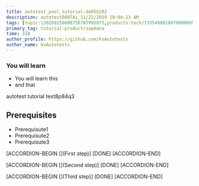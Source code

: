 ```yaml
---
title: autotest_pool_tutorial-deO5G202
description: autotestD807Ai_11/22/2019 10:04:23 AM
tags: [topic:139269250608756787992873,products:tech/73554900100700000996,tutorial:experience/advanced]
primary_tag: tutorial:product/sapHana
time: 318
author_profile: https://github.com/ksAutotests
author_name: ksAutotests
---
```

### You will learn
- You will learn this
- and that

autotest tutorial text8p84q3

## Prerequisites
- Prerequisute1
- Prerequisute2
- Prerequisute3

[ACCORDION-BEGIN [](First step)]
[DONE]
[ACCORDION-END]

[ACCORDION-BEGIN [](Second step)]
[DONE]
[ACCORDION-END]

[ACCORDION-BEGIN [](Third step)]
[DONE]
[ACCORDION-END]

